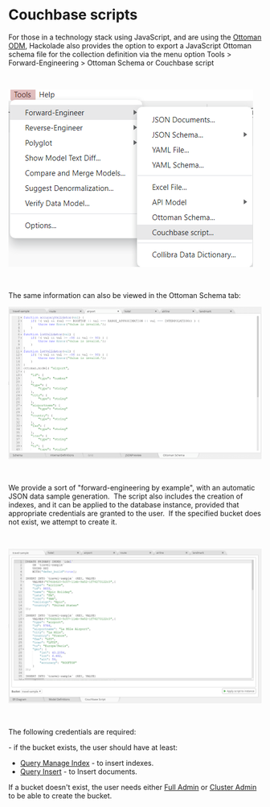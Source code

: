 # Couchbase scripts

For those in a technology stack using JavaScript, and are using the [Ottoman ODM](<http://ottomanjs.com/> "target=\"\_blank\""), Hackolade also provides the option to export a JavaScript Ottoman schema file for the collection definition via the menu option Tools \> Forward-Engineering \> Ottoman Schema or Couchbase script

&nbsp;

![Forward-Engineering - Ottoman Schema file](<lib/Forward-Engineering%20-%20Ottoman%20Schema%20file.png>)

&nbsp;

The same information can also be viewed in the Ottoman Schema tab:

![Forward-Engineering - Couchbase Ottoman Schem](<lib/Forward-Engineering%20-%20Couchbase%20Ottoman%20Schem.png>)

&nbsp;

We provide a sort of "forward-engineering by example", with an automatic JSON data sample generation.&nbsp; The script also includes the creation of indexes, and it can be applied to the database instance, provided that appropriate credentials are granted to the user.&nbsp; If the specified bucket does not exist, we attempt to create it.

&nbsp;

![Couchbase forward-engineering script](<lib/Couchbase%20forward-engineering%20script.png>)

&nbsp;

The following credentials are required:

\- if the bucket exists, the user should have at least:

* [Query Manage Index](<https://docs.couchbase.com/server/6.0/learn/security/roles.html#query-manage-index> "target=\"\_blank\"") - to insert indexes.
* [Query Insert](<https://docs.couchbase.com/server/6.0/learn/security/roles.html#query-insert> "target=\"\_blank\"") - to Insert documents.

If a bucket doesn't exist, the user needs either [Full Admin](<https://docs.couchbase.com/server/6.0/learn/security/roles.html#full-admin> "target=\"\_blank\"") or [Cluster Admin](<https://docs.couchbase.com/server/6.0/learn/security/roles.html#cluster-admin> "target=\"\_blank\"")  to be able to create the bucket.

&nbsp;

